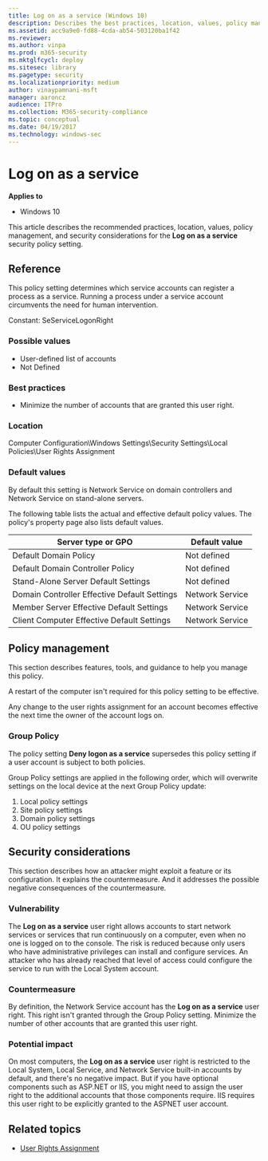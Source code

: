 ```yaml
---
title: Log on as a service (Windows 10)
description: Describes the best practices, location, values, policy management, and security considerations for the Log on as a service security policy setting.
ms.assetid: acc9a9e0-fd88-4cda-ab54-503120ba1f42
ms.reviewer: 
ms.author: vinpa
ms.prod: m365-security
ms.mktglfcycl: deploy
ms.sitesec: library
ms.pagetype: security
ms.localizationpriority: medium
author: vinaypamnani-msft
manager: aaroncz
audience: ITPro
ms.collection: M365-security-compliance
ms.topic: conceptual
ms.date: 04/19/2017
ms.technology: windows-sec
---
```


# Log on as a service

**Applies to**
-   Windows 10

This article describes the recommended practices, location, values, policy management, and security considerations for the **Log on as a service** security policy setting.

## Reference

This policy setting determines which service accounts can register a process as a service. Running a process under a service account circumvents the need for human intervention.

Constant: SeServiceLogonRight

### Possible values

-   User-defined list of accounts
-   Not Defined

### Best practices

-   Minimize the number of accounts that are granted this user right.

### Location

Computer Configuration\\Windows Settings\\Security Settings\\Local Policies\\User Rights Assignment

### Default values

By default this setting is Network Service on domain controllers and Network Service on stand-alone servers.

The following table lists the actual and effective default policy values. The policy's property page also lists default values.

| Server type or GPO | Default value |
| - | - |
| Default Domain Policy| Not defined| 
| Default Domain Controller Policy | Not defined| 
| Stand-Alone Server Default Settings | Not defined| 
| Domain Controller Effective Default Settings | Network Service| 
| Member Server Effective Default Settings| Network Service| 
| Client Computer Effective Default Settings | Network Service| 
 
## Policy management

This section describes features, tools, and guidance to help you manage this policy.

A restart of the computer isn't required for this policy setting to be effective.

Any change to the user rights assignment for an account becomes effective the next time the owner of the account logs on.

### Group Policy

The policy setting **Deny logon as a service** supersedes this policy setting if a user account is subject to both policies.

Group Policy settings are applied in the following order, which will overwrite settings on the local device at the next Group Policy update:

1.  Local policy settings
2.  Site policy settings
3.  Domain policy settings
4.  OU policy settings

## Security considerations

This section describes how an attacker might exploit a feature or its configuration. It explains the countermeasure. And it addresses the possible negative consequences of the countermeasure.

### Vulnerability

The **Log on as a service** user right allows accounts to start network services or services that run continuously on a computer, even when no one is logged on to the console. The risk is reduced because only users who have administrative privileges can install and configure services. An 
attacker who has already reached that level of access could configure the service to run with the Local System account.

### Countermeasure

By definition, the Network Service account has the **Log on as a service** user right. This right isn't granted through the Group Policy setting. Minimize the number of other accounts that are granted this user right.

### Potential impact

On most computers, the **Log on as a service** user right is restricted to the Local System, Local Service, and Network Service built-in accounts by default, and there's no negative impact. But if you have optional components such as ASP.NET or IIS, you might need to 
assign the user right to the additional accounts that those components require. IIS requires this user right to be explicitly granted to the ASPNET user account.

## Related topics

- [User Rights Assignment](user-rights-assignment.md)
